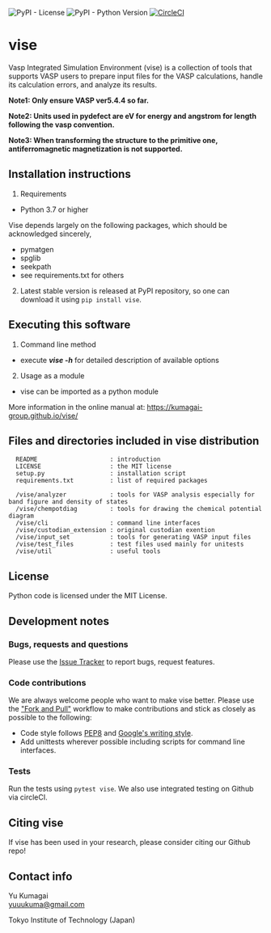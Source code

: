 ![PyPI - License](https://img.shields.io/pypi/l/vise?color=blue)
![PyPI - Python Version](https://img.shields.io/pypi/pyversions/vise)
[![CircleCI](https://circleci.com/gh/kumagai-group/vise/tree/master.svg?style=shield)](https://circleci.com/gh/kumagai-group/vise/tree/master)

vise
=========
Vasp Integrated Simulation Environment (vise) is a collection of tools that 
supports VASP users to prepare input files for the VASP calculations, handle its calculation errors, and analyze its results.

**Note1: Only ensure VASP ver5.4.4 so far.**

**Note2: Units used in pydefect are eV for energy and angstrom for length following the vasp convention.**

**Note3: When transforming the structure to the primitive one, antiferromagnetic magnetization is not supported.**

Installation instructions
---------------------------------------------------------
1. Requirements
  - Python 3.7 or higher

Vise depends largely on the following packages, which should be acknowledged sincerely,
  - pymatgen
  - spglib
  - seekpath
  - see requirements.txt for others

2. Latest stable version is released at PyPI repository, so one can download 
it using `pip install vise`.


Executing this software
---------------------------------------------------------

1. Command line method
  - execute ***vise -h*** for detailed description of available options

2. Usage as a module
  - vise can be imported as a python module

More information in the online manual at: https://kumagai-group.github.io/vise/

Files and directories included in vise distribution
--------------------------------------------------------
~~~
  README                    : introduction
  LICENSE                   : the MIT license 
  setup.py                  : installation script
  requirements.txt          : list of required packages

  /vise/analyzer            : tools for VASP analysis especially for band figure and density of states
  /vise/chempotdiag         : tools for drawing the chemical potential diagram
  /vise/cli                 : command line interfaces
  /vise/custodian_extension : original custodian exention
  /vise/input_set           : tools for generating VASP input files
  /vise/test_files          : test files used mainly for unitests
  /vise/util                : useful tools 
~~~~

License
-----------------------
Python code is licensed under the MIT License.

Development notes
-----------------
### Bugs, requests and questions
Please use the [Issue Tracker](https://github.com/kumagai-group/vise/issues) to report bugs, request features.

### Code contributions
We are always welcome people who want to make vise better.
Please use the ["Fork and Pull"](https://guides.github.com/activities/forking/) workflow to make contributions and stick as closely as possible to the following:

- Code style follows [PEP8](http://www.python.org/dev/peps/pep-0008) and [Google's writing style](https://google.github.io/styleguide/pyguide.html).
- Add unittests wherever possible including scripts for command line interfaces.

### Tests
Run the tests using `pytest vise`.
We also use integrated testing on Github via circleCI.

Citing vise
---------------
If vise has been used in your research, please consider citing our Github repo!

Contact info
------------
Yu Kumagai<br>
yuuukuma@gmail.com

Tokyo Institute of Technology (Japan)


